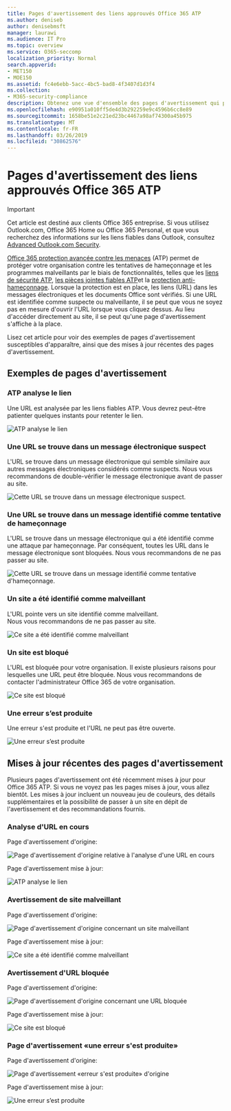 ```yaml
---
title: Pages d'avertissement des liens approuvés Office 365 ATP
ms.author: deniseb
author: denisebmsft
manager: laurawi
ms.audience: IT Pro
ms.topic: overview
ms.service: O365-seccomp
localization_priority: Normal
search.appverid:
- MET150
- MOE150
ms.assetid: fc4e6ebb-5acc-4bc5-bad8-4f3407d1d3f4
ms.collection:
- M365-security-compliance
description: Obtenez une vue d'ensemble des pages d'avertissement qui peuvent s'afficher lorsque la protection avancée contre les menaces d'Office 365 est au travail.
ms.openlocfilehash: e90951a010ff5de4d3b292259e9c4596b6cc8e89
ms.sourcegitcommit: 1658be51e2c21ed23bc4467a98af74300a45b975
ms.translationtype: MT
ms.contentlocale: fr-FR
ms.lasthandoff: 03/26/2019
ms.locfileid: "30862576"
---
```

# <a name="office-365-atp-safe-links-warning-pages"></a>Pages d'avertissement des liens approuvés Office 365 ATP

> [!IMPORTANT]
> Cet article est destiné aux clients Office 365 entreprise. Si vous utilisez Outlook.com, Office 365 Home ou Office 365 Personal, et que vous recherchez des informations sur les liens fiables dans Outlook, consultez [Advanced Outlook.com Security](https://support.office.com/article/advanced-outlook-com-security-for-office-365-subscribers-882d2243-eab9-4545-a58a-b36fee4a46e2).

[Office 365 protection avancée contre les menaces](office-365-atp.md) (ATP) permet de protéger votre organisation contre les tentatives de hameçonnage et les programmes malveillants par le biais de fonctionnalités, telles que les [liens de sécurité ATP](atp-safe-links.md), [les pièces jointes fiables ATP](atp-safe-attachments.md)et la [protection anti-hameçonnage](anti-phishing-protection.md). Lorsque la protection est en place, les liens (URL) dans les messages électroniques et les documents Office sont vérifiés. Si une URL est identifiée comme suspecte ou malveillante, il se peut que vous ne soyez pas en mesure d'ouvrir l'URL lorsque vous cliquez dessus. Au lieu d'accéder directement au site, il se peut qu'une page d'avertissement s'affiche à la place. 
  
Lisez cet article pour voir des exemples de pages d'avertissement susceptibles d'apparaître, ainsi que des mises à jour récentes des pages d'avertissement.
  
## <a name="examples-of-warning-pages"></a>Exemples de pages d'avertissement

### <a name="atp-is-scanning-the-link"></a>ATP analyse le lien

Une URL est analysée par les liens fiables ATP. Vous devrez peut-être patienter quelques instants pour retenter le lien.

![ATP analyse le lien](media/ee8dd5ed-6b91-4248-b054-12b719e8d0ed.png)

### <a name="a-url-is-in-a-suspicious-email-message"></a>Une URL se trouve dans un message électronique suspect

L'URL se trouve dans un message électronique qui semble similaire aux autres messages électroniques considérés comme suspects. Nous vous recommandons de double-vérifier le message électronique avant de passer au site.

![Cette URL se trouve dans un message électronique suspect.](media/33f57923-23e3-4b0f-838b-6ad589ba897b.png)

### <a name="a-url-is-in-a-message-identified-as-a-phishing-attempt"></a>Une URL se trouve dans un message identifié comme tentative de hameçonnage

L'URL se trouve dans un message électronique qui a été identifié comme une attaque par hameçonnage. Par conséquent, toutes les URL dans le message électronique sont bloquées. Nous vous recommandons de ne pas passer au site.

![Cette URL se trouve dans un message identifié comme tentative d'hameçonnage.](media/6e544a28-0604-4821-aba6-d5a57bb917e5.png)

### <a name="a-site-has-been-identified-as-malicious"></a>Un site a été identifié comme malveillant

L'URL pointe vers un site identifié comme malveillant.  <br/> Nous vous recommandons de ne pas passer au site.

![Ce site a été identifié comme malveillant](media/058883c8-23f0-4672-9c1c-66b084796177.png)

### <a name="a-site-is-blocked"></a>Un site est bloqué

L'URL est bloquée pour votre organisation. Il existe plusieurs raisons pour lesquelles une URL peut être bloquée. Nous vous recommandons de contacter l'administrateur Office 365 de votre organisation.

![Ce site est bloqué](media/6b4bda2d-a1e6-419e-8b10-588e83c3af3f.png)

### <a name="an-error-has-occurred"></a>Une erreur s’est produite

Une erreur s'est produite et l'URL ne peut pas être ouverte.

![Une erreur s’est produite](media/2f7465a4-1cf4-4c1c-b7d4-3c07e4b795b4.png)

## <a name="recent-updates-to-warning-pages"></a>Mises à jour récentes des pages d'avertissement

Plusieurs pages d'avertissement ont été récemment mises à jour pour Office 365 ATP. Si vous ne voyez pas les pages mises à jour, vous allez bientôt. Les mises à jour incluent un nouveau jeu de couleurs, des détails supplémentaires et la possibilité de passer à un site en dépit de l'avertissement et des recommandations fournis.

### <a name="url-scan-in-progress"></a>Analyse d'URL en cours

Page d'avertissement d'origine:

![Page d'avertissement d'origine relative à l'analyse d'une URL en cours](media/04368763-763f-43d6-94a4-a48291d36893.png)

Page d'avertissement mise à jour:

![ATP analyse le lien](media/ee8dd5ed-6b91-4248-b054-12b719e8d0ed.png)

### <a name="malicious-site-warning"></a>Avertissement de site malveillant

Page d'avertissement d'origine:

![Page d'avertissement d'origine concernant un site malveillant](media/b9efda09-6dd8-46ef-82cb-56e4d538b8f5.png)

Page d'avertissement mise à jour:

![Ce site a été identifié comme malveillant](media/058883c8-23f0-4672-9c1c-66b084796177.png)

### <a name="blocked-url-warning"></a>Avertissement d'URL bloquée

Page d'avertissement d'origine:

![Page d'avertissement d'origine concernant une URL bloquée](media/3d6ba028-30bf-45fc-958e-d3aad3defc83.png)

Page d'avertissement mise à jour:

![Ce site est bloqué](media/6b4bda2d-a1e6-419e-8b10-588e83c3af3f.png)

### <a name="error-occurred-warning-page"></a>Page d'avertissement «une erreur s'est produite»

Page d'avertissement d'origine:

![Page d'avertissement «erreur s'est produite» d'origine](media/9aaa4383-2f23-48be-bdaa-8efbcb2acc70.png)

Page d'avertissement mise à jour:

![Une erreur s’est produite](media/2f7465a4-1cf4-4c1c-b7d4-3c07e4b795b4.png)
   
